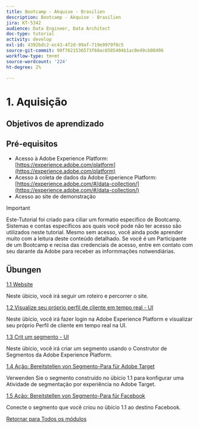 ```yaml
---
title: Bootcamp - Akquise - Brasilien
description: Bootcamp - Akquise - Brasilien
jira: KT-5342
audience: Data Engineer, Data Architect
doc-type: tutorial
activity: develop
exl-id: 4392bdc2-ec43-4f2d-99af-719e9979f0c5
source-git-commit: 90f7621536573f60ac6585404b1ac0e49cb08496
workflow-type: tm+mt
source-wordcount: '224'
ht-degree: 2%

---
```


# 1. Aquisição

## Objetivos de aprendizado

## Pré-equisitos

- Acesso à Adobe Experience Platform: [https://experience.adobe.com/platform](https://experience.adobe.com/platform)
- Acesso à coleta de dados da Adobe Experience Platform: [https://experience.adobe.com/#/data-collection/](https://experience.adobe.com/#/data-collection/)
- Acesso ao site de demonstração

>[!IMPORTANT]
>
>Este-Tutorial foi criado para ciliar um formatio específico de Bootcamp. Sistemas e contas específicos aos quais você pode não ter acesso são utilizados neste tutorial. Mesmo sem acesso, você ainda pode aprender muito com a leitura deste conteúdo detalhado. Se você é um Participante de um Bootcamp e recisa das credenciais de acesso, entre em contato com seu darante da Adobe para receber as informmações notwendiárias.

## Übungen

[1.1 Website](./ex1.md)

Neste übício, você irá seguir um roteiro e percorrer o site.

[1.2 Visualize seu próprio perfil de cliente em tempo real - UI](./ex2.md)

Neste übício, você irá fazer login na Adobe Experience Platform e visualizar seu próprio Perfil de cliente em tempo real na UI.

[1.3 Crit um segmento - UI](./ex3.md)

Neste übício, você irá criar um segmento usando o Construtor de Segmentos da Adobe Experience Platform.

[1.4 Ação: Bereitstellen von Segmento-Para für Adobe Target](./ex4.md)

Verwenden Sie o segmento construído no übício 1.1 para konfigurar uma Atividade de segmentação por experiência no Adobe Target.

[1.5 Ação: Bereitstellen von Segmento-Para für Facebook](./ex5.md)

Conecte o segmento que você criou no übício 1.1 ao destino Facebook.

[Retornar para Todos os módulos](../../overview.md)

